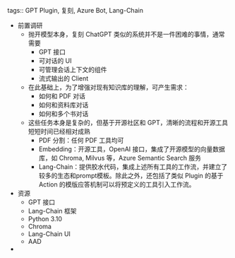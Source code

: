 tags:: GPT Plugin, 复刻, Azure Bot, Lang-Chain

- 前置调研
	- 抛开模型本身，复刻 ChatGPT 类似的系统并不是一件困难的事情，通常需要
		- GPT 接口
		- 可对话的 UI
		- 可管理会话上下文的组件
		- 流式输出的 Client
	- 在此基础上，为了增强对现有知识库的理解，可产生需求：
		- 如何和 PDF 对话
		- 如何和资料库对话
		- 如何和多个书对话
	- 这些任务本身是复杂的，但基于开源社区和 GPT，清晰的流程和开源工具短短时间已经相对成熟
		- PDF 分割：任何 PDF 工具均可
		- Embedding：开源工具，OpenAI 接口，集成了开源模型的向量数据库，如 Chroma, Milvus 等，Azure Semantic Search 服务
		- Lang-Chain：提供胶水代码，集成上述所有工具的工作流，并建立了较多的生态和prompt模板。除此之外，还包括了类似 Plugin 的基于 Action 的模版应答机制可以将预定义的工具引入工作流。
- 资源
	- GPT 接口
	- Lang-Chain 框架
	- Python 3.10
	- Chroma
	- Lang-Chain UI
	- AAD
-